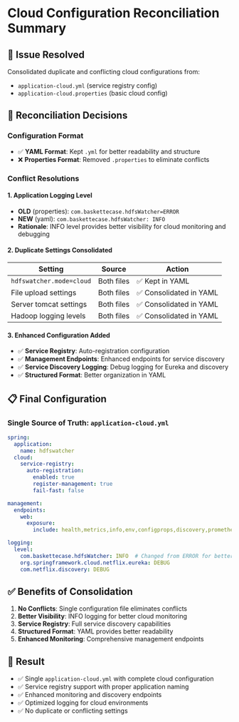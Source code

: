 # Cloud Configuration Reconciliation Summary

## 🎯 **Issue Resolved**
Consolidated duplicate and conflicting cloud configurations from:
- `application-cloud.yml` (service registry config)  
- `application-cloud.properties` (basic cloud config)

## 🔧 **Reconciliation Decisions**

### **Configuration Format**
- ✅ **YAML Format**: Kept `.yml` for better readability and structure
- ❌ **Properties Format**: Removed `.properties` to eliminate conflicts

### **Conflict Resolutions**

#### **1. Application Logging Level**
- **OLD** (properties): `com.baskettecase.hdfsWatcher=ERROR`
- **NEW** (yaml): `com.baskettecase.hdfsWatcher: INFO`
- **Rationale**: INFO level provides better visibility for cloud monitoring and debugging

#### **2. Duplicate Settings Consolidated**
| Setting | Source | Action |
|---------|--------|--------|
| `hdfswatcher.mode=cloud` | Both files | ✅ Kept in YAML |
| File upload settings | Both files | ✅ Consolidated in YAML |
| Server tomcat settings | Both files | ✅ Consolidated in YAML |
| Hadoop logging levels | Both files | ✅ Consolidated in YAML |

#### **3. Enhanced Configuration Added**
- ✅ **Service Registry**: Auto-registration configuration
- ✅ **Management Endpoints**: Enhanced endpoints for service discovery
- ✅ **Service Discovery Logging**: Debug logging for Eureka and discovery
- ✅ **Structured Format**: Better organization in YAML

## 📋 **Final Configuration**

### **Single Source of Truth**: `application-cloud.yml`
```yaml
spring:
  application:
    name: hdfswatcher
  cloud:
    service-registry:
      auto-registration:
        enabled: true
        register-management: true
        fail-fast: false

management:
  endpoints:
    web:
      exposure:
        include: health,metrics,info,env,configprops,discovery,prometheus

logging:
  level:
    com.baskettecase.hdfsWatcher: INFO  # Changed from ERROR for better visibility
    org.springframework.cloud.netflix.eureka: DEBUG
    com.netflix.discovery: DEBUG
```

## ✅ **Benefits of Consolidation**

1. **No Conflicts**: Single configuration file eliminates conflicts
2. **Better Visibility**: INFO logging for better cloud monitoring  
3. **Service Registry**: Full service discovery capabilities
4. **Structured Format**: YAML provides better readability
5. **Enhanced Monitoring**: Comprehensive management endpoints

## 🎉 **Result**
- ✅ Single `application-cloud.yml` with complete cloud configuration
- ✅ Service registry support with proper application naming
- ✅ Enhanced monitoring and discovery endpoints
- ✅ Optimized logging for cloud environments
- ✅ No duplicate or conflicting settings
